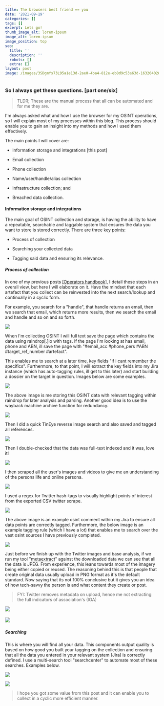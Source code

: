 ```yaml
---
title: The browsers best friend == you
date: '2021-09-19'
categories: []
tags: []
excerpt: Lets go!
thumb_image_alt: lorem-ipsum
image_alt: lorem-ipsum
image_position: top
seo:
  title: ''
  description: ''
  robots: []
  extra: []
layout: post
image: /images/3SDgmYs73L95a1e13d-2ae0-4ba4-812e-eb8d9c53a63d-1632040289.png
---
```

### So I always get these questions. \[part one/six]

> TLDR; These are the manual process that all can be automated and for me they are.

I'm always asked what and how I use the browser for my OSINT operations, so I will explain most of my processes within this blog. This process should enable you to gain an insight into my methods and how I used them effectively.

The main points I will cover are:

*   Information storage and integrations \[this post]

*   Email collection

*   Phone collection

*   Name/user/handle/alias collection

*   Infrastructure collection; and

*   Breached data collection.

#### Information storage and integrations

The main goal of OSINT collection and storage, is having the ability to have a repeatable, searchable and taggable system that ensures the data you want to store is stored correctly.  There are three key points:

*   Process of collection

*   Searching your collected data

*   Tagging said data and ensuring its relevance.

##### Process of collection

In one of my previous posts [\[Operators handbook\]](https://inteloperator.medium.com/operational-intelligence-handbook-4e5f0538cfb), I detail these steps in an overall view, but here I will elaborate on it. Have the mindset that each artefact that you collect can be reinvested into the next search/lookup and continually in a cyclic form.

For example, you search for a "handle", that handle returns an email, then we search that email, which returns more results, then we search the email and handle and so on and so forth.

![](/images/1\_CXL5Ersq1gHztPK44sVCKw.png)

When I'm collecting OSINT I will full text save the page which contains the data using raindrop\[.]io with tags. If the page I'm looking at has email, phone and ABN, ill save the page with "#email_acc #phone_pers #ABN #target_ref_number #artefact".

This enables me to search at a later time, key fields "if i cant remember the specifics". Furthermore, to that point, I will extract the key fields into my Jira instance (which has auto-tagging rules, ill get to this later) and start building a dossier on the target in question. Images below are some examples.

![](/images/bwzMBQJQvYfafaf573-9300-40b7-b140-887b90266624-1632097066-da8fc61f.png)

The above image is me storing this OSINT data with relevant tagging within raindrop for later analysis and parsing. Another good idea is to use the wayback machine archive function for redundancy.

![](/images/55h1NxiTT758783663-1713-4d00-a1f9-2964ced99d44-1632101920-4e54d7b2.png)

Then I did a quick TinEye reverse image search and also saved and tagged all references.

![](/images/vYaogCv4y62ce2dabd-4537-4756-8acf-47810fdfa826-1632114811.png)

Then I double-checked that the data was full-text indexed and it was, love it!

![](/images/RQtHM0zSMo22ba1d35-39ea-4771-a906-071a4a686176-1632114717.png)

I then scraped all the user's images and videos to give me an understanding of the persons life and online persona.

![](/images/KXsMC86veZ00da81b8-a0de-4ab7-8eb1-f89a7ec933c3-1632115882.png)

I used a regex for Twitter hash-tags to visually highlight points of interest from the exported CSV twitter scrape.

![](/images/ou16MMUV8idfdb6f54-a64d-47d0-b566-89bee0918b49-1632116465.png)

The above image is an example osint comment within my Jira to ensure all data points are correctly tagged. Furthermore, the below image is an example tagging rule (which I have a lot) that enables me to search over the vast osint sources I have previously completed.

![](/images/cApyH7AEie83139edb-202d-4bb7-ac70-eb46eab6beac-1632117092.png)

Just before we finish up with the Twitter images and base analysis, if we run my tool  "[metaextract](https://gitlab.com/interdiction\_/upgraded-goggles)" against the downloaded data we can see that all the data is JPEG. From experience, this leans towards most of the imagery being either copied or reused. The reasoning behind this is that people that create original data usually upload in PNG format as it's the default standard. Now saying that its not 100% conclusive but it gives you an idea of how tech-savvy the person is and what content they create or post.

> FYI: Twitter removes metadata on upload, hence me not extracting the full indicators of association's (IOA)

![](/images/AjoGa7Fj0V30edc9b5-d842-474e-9619-b8d67628a637-1632117382.png)

##### ![](/images/ocWhSAXym2b87a21a8-6f93-4c96-b8e4-bdf9b89462f4-1632117790.png)

##### Searching

This is where you will find all your data. This components output quality is based on how good you built your tagging on the collection and ensuring that all the data you entered in your relevant system (Jira) is correctly defined. I use a multi-search tool "searchcenter" to automate most of these searches. Examples below.

![](/images/3Sn85miPDsb7af8a99-bd76-45bf-acab-daf89249827a-1632118390.png)

![](/images/Ng5xU8YcJUc6fca88a-33cd-4d1d-bee5-f84e34025948-1632118469.png)



> I hope you got some value from this post and it can enable you to collect in a cyclic more efficient manner.
